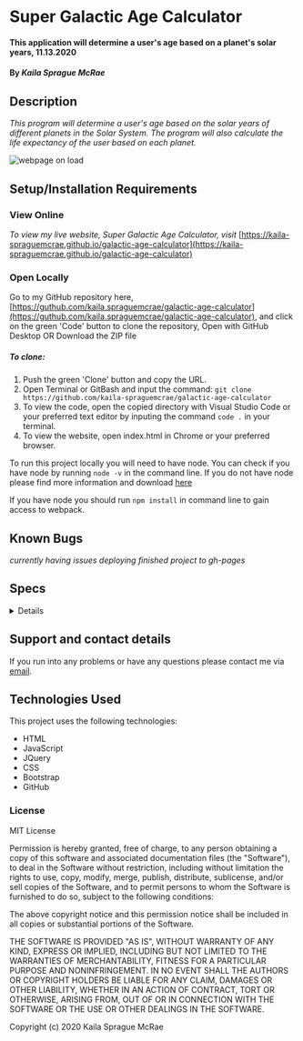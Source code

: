 # Super Galactic Age Calculator

#### This application will determine a user's age based on a planet's solar years, 11.13.2020

#### By _**Kaila Sprague McRae**_

## Description

_This program will determine a user's age based on the solar years of different planets in the Solar System. The program will also calculate the life expectancy of the user based on each planet._

![webpage on load](./src/assets/images/page-on-load.jpg "screenshot of webpage with user inputs for name, age and life expectancy. Background is a vintage scifi illustration")

## Setup/Installation Requirements

### View Online

_To view my live website, Super Galactic Age Calculator, visit_ [https://kaila-spraguemcrae.github.io/galactic-age-calculator](https://kaila-spraguemcrae.github.io/galactic-age-calculator)

### Open Locally

Go to my GitHub repository here, [https://guthub.com/kaila.spraguemcrae/galactic-age-calculator](https://guthub.com/kaila.spraguemcrae/galactic-age-calculator), and click on the green 'Code' button to clone the repository, Open with GitHub Desktop OR Download the ZIP file

##### To clone:
1. Push the green 'Clone' button and copy the URL.
2. Open Terminal or GitBash and input the command: `git clone https://github.com/kaila-spraguemcrae/galactic-age-calculator`
3. To view the code, open the copied directory with Visual Studio Code or your preferred text editor by inputing the command `code .` in your terminal.
4. To view the website, open index.html in Chrome or your preferred browser.

To run this project locally you will need to have node. You can check if you have node by running `node -v` in the command line. If you do not have node please find more information and download [here](https://nodejs.org/en/download/)

If you have node you should run `npm install` in command line to gain access to webpack.

## Known Bugs
  _currently having issues deploying finished project to gh-pages_
## Specs

<details> 

| Test | Input | Output |
| :------------- | :------------- | :------------- |
| **Space Age**|||
| Should create and instance of SpaceAge | "Kaila, 28, 80" | "Kaila, 28, 80" |
| **Mercury Age** |||
| Should calculate age into Mercury years | 28 | 117 |
| **Venus Age** |||
| SHould calculate age into Venus Years | 28 | 45 | 
| **Mars Age**|||
| Should calculate age into Mars Years | 28 | 15 |
| **Jupiter Age**|||
| Should calculate age into Jupiter Years | 28 | 2 |
| **Mercury Life Expectancy** |||
| Should calculate how many years user has left to live on Mercury| 28, 80 | 216 years left |
| Should calculate how many years user has lived over the life expectancy on Mercury| 85, 80 | 21 years over life expectancy |
| **Venus Life Expectancy** |||
| Should calculate how many years user has left to live on Venus| 28, 80 | 84 years left |
| Should calculate how many years user has lived over the life expectancy on Venus| 85, 80 | 8 years over life expectancy |
| **Mars Life Expectancy** |||
| Should calculate how many years user has left to live on Mars| 28, 80 | 28 years left |
| Should calculate how many years user has lived over the life expectancy| 85, 80 | 2 years over life expectancy |
| **Jupiter Life Expectancy** |||
| Should calculate how many years user has left to live on Jupiter| 28, 80 | 5 years left |
| Should calculate how many years user has lived over the life expectancy| 85, 80 | 0 years over life expectancy |



</details>

## Support and contact details

If you run into any problems or have any questions please contact me via [email](mailto:kaila.sprague@icloud.com).

## Technologies Used

This project uses the following technologies:

- HTML
- JavaScript
- JQuery
- CSS
- Bootstrap
- GitHub

### License

MIT License

Permission is hereby granted, free of charge, to any person obtaining a copy
of this software and associated documentation files (the "Software"), to deal
in the Software without restriction, including without limitation the rights
to use, copy, modify, merge, publish, distribute, sublicense, and/or sell
copies of the Software, and to permit persons to whom the Software is
furnished to do so, subject to the following conditions:

The above copyright notice and this permission notice shall be included in all
copies or substantial portions of the Software.

THE SOFTWARE IS PROVIDED "AS IS", WITHOUT WARRANTY OF ANY KIND, EXPRESS OR
IMPLIED, INCLUDING BUT NOT LIMITED TO THE WARRANTIES OF MERCHANTABILITY,
FITNESS FOR A PARTICULAR PURPOSE AND NONINFRINGEMENT. IN NO EVENT SHALL THE
AUTHORS OR COPYRIGHT HOLDERS BE LIABLE FOR ANY CLAIM, DAMAGES OR OTHER
LIABILITY, WHETHER IN AN ACTION OF CONTRACT, TORT OR OTHERWISE, ARISING FROM,
OUT OF OR IN CONNECTION WITH THE SOFTWARE OR THE USE OR OTHER DEALINGS IN THE
SOFTWARE.

Copyright (c) 2020 Kaila Sprague McRae